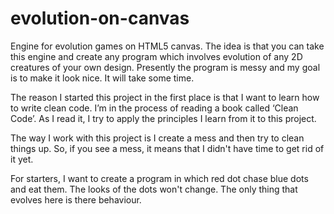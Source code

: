 # evolution-on-canvas
Engine for evolution games on HTML5 canvas. 
The idea is that you can take this engine and create any program which involves evolution of any 2D creatures of your own design.
Presently the program is messy and my goal is to make it look nice. It will take some time.

The reason I started this project in the first place is that I want to learn how to write clean code.
I’m in the process of reading a book called ‘Clean Code’. As I read it, I try to apply the principles I learn from it to this project. 

The way I work with this project is I create a mess and then try to clean things up. So, if you see a mess, it means that I didn't have time to get rid of it yet. 

For starters, I want to create a program in which red dot chase blue dots and eat them. The looks of the dots won't change. The only thing that evolves here is there behaviour. 